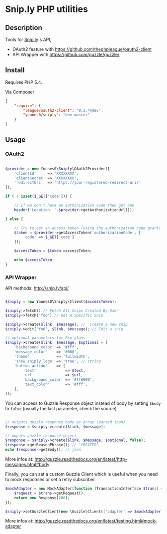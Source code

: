 # Snip.ly PHP utilities

## Description

Tools for [Snip.ly](http://www.snip.ly)'s API, 
- OAuth2 feature with <https://github.com/thephpleague/oauth2-client>
- API Wrapper with <https://github.com/guzzle/guzzle/>

## Install

Requires PHP 5.4.

Via Composer

``` json
{
    "require": {
        "league/oauth2-client": "0.3.*@dev",
        "younes0/sniply": "dev-master"
    }
}
```

## Usage

### OAuth2

```php

$provider = new Younes0\Sniply\OAuth2Provider([
	'clientId'     => 'XXXXXXXX',
	'clientSecret' => 'XXXXXXXX',
	'redirectUri'  => 'https://your-registered-redirect-uri/'
]);

if ( ! isset($_GET['code'])) {

    // If we don't have an authorization code then get one
    header('Location: '.$provider->getAuthorizationUrl());

} else {

	// Try to get an access token (using the authorization code grant)
    $token = $provider->getAccessToken('authorizationCode', [
    	'code' => $_GET['code']
    ]);

    $accessToken = $token->accessToken;

    echo $accessToken;
}
```

### API Wrapper

API methods: <http://snip.ly/api/>

```php

$sniply = new Younes0\Sniply\Client($accessToken);

$sniply->fetch() // Fetch All Snips Created By User
$sniply->fetch('foO') // Get A Specific Snip

$sniply->create($link, $message); //  Create a new snip
$sniply->edit('foO', $link, $message); // Edit a snip

// optional parameters for Pro plans
$sniply->create($link, $message, $optional = [
    'background_color' => '#fff',
    'message_color'    => '#000',
    'theme'            => 'fullwidth',
    'show_sniply_logo' => 'true', // string
    'button_action'    => [
        'text'             => $text,
        'url'              => $url,
        'background_color' => '#ff0000',
        'text_color'       => '#fff',
    ],
]);

```

You can access to Guzzle Response object instead of body by setting `$body` to `false` (usually the last parameter, check the source)

```php

// outputs guzzle response body as array (parsed json)
$response = $sniply->create($link, $message); 

// ouputs guzzle response object
$response = $sniply->create($link, $message, $optional, false);
$response->getReasonPhrase(); // 'CREATED'
echo $response->getBody(); // json
```

More infos at: <http://guzzle.readthedocs.org/en/latest/http-messages.html#body>

Finally, you can set a custom Guzzle Client which is useful when you need to mock responses or set a retry subscriber

```php
$mockAdapter = new MockAdapter(function (TransactionInterface $trans) {
    $request = $trans->getRequest();
    return new Response(200);
});

$sniply->setGuzzleClient(new \Guzzle\Client(['adapter' => $mockAdapter]));
```

More infos at: <http://guzzle.readthedocs.org/en/latest/testing.html#mock-adapter>


